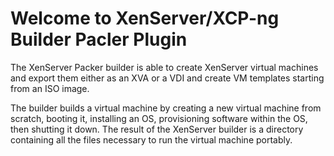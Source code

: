 # Welcome to XenServer/XCP-ng Builder Pacler Plugin


The XenServer Packer builder is able to create XenServer virtual machines and export them either as an XVA or a VDI and create VM templates starting from an ISO image.

The builder builds a virtual machine by creating a new virtual machine from scratch, booting it, installing an OS, provisioning software within the OS, then shutting it down. The result of the XenServer builder is a directory containing all the files necessary to run the virtual machine portably.

